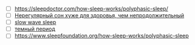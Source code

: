 - [ ] https://sleepdoctor.com/how-sleep-works/polyphasic-sleep/
- [ ] [Нерегулярный сон хуже для здоровья, чем непродолжительный](https://neuronovosti.ru/neregulyarnyj-son-huzhe-dlya-zdorovya-chem-neprodolzhitelnyj/)
- [ ] [slow wave sleep](https://en.wikipedia.org/wiki/Slow-wave_sleep)
- [ ] [темный период](https://polysleep.org/wiki/Dark_period/ru)
- [ ] https://www.sleepfoundation.org/how-sleep-works/polyphasic-sleep